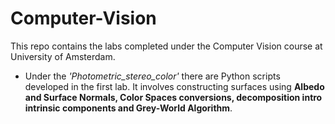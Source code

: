 # Computer-Vision

This repo contains the labs completed under the Computer Vision course at University of Amsterdam.
- Under the *'Photometric_stereo_color'* there are Python scripts developed in the first lab. It involves constructing surfaces using **Albedo and Surface Normals, Color Spaces conversions, decomposition intro intrinsic components and Grey-World Algorithm**.
